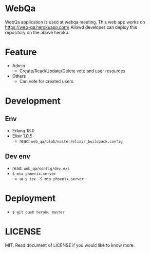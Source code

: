# WebQa

WebQa application is used at webqa meeting.
This web app works on https://web-qa.herokuapp.com/
Allowd developer can deploy this repository on the above heroku.


# Feature

- Admin
  - Create/Read/Update/Delete vote and user resources.
- Others
  - Can vote for created users.

# Development
## Env
- Erlang 18.0
- Elixir 1.0.5
    - read: `web_qa/blob/master/elixir_buildpack.config`

## Dev env
- read: `web_qa/config/dev.exs`
- `$ mix phoenix.server`
    - or `$ iex -S mix phoenix.server`

# Deployment
- `$ git push heroku master`

# LICENSE
MIT.
Read document of LICENSE if you would like to know more.
